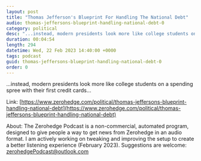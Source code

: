```yaml
---
layout: post
title: "Thomas Jefferson's Blueprint For Handling The National Debt"
audio: thomas-jeffersons-blueprint-handling-national-debt-0
category: political
desc: "...instead, modern presidents look more like college students on a spending spree with their first credit cards..."
duration: 00:04:54
length: 294
datetime: Wed, 22 Feb 2023 14:40:00 +0000
tags: podcast
guid: thomas-jeffersons-blueprint-handling-national-debt-0
order: 0
---
```

...instead, modern presidents look more like college students on a spending spree with their first credit cards...

Link: [https://www.zerohedge.com/political/thomas-jeffersons-blueprint-handling-national-debt](https://www.zerohedge.com/political/thomas-jeffersons-blueprint-handling-national-debt)

About: The Zerohedge Podcast is a non-commercial, automated program, designed to give people a way to get news from Zerohedge in an audio format.  I am actively working on tweaking and improving the setup to create a better listening experience (February 2023).  Suggestions are welcome: [zerohedgePodcast@outlook.com](mailto:zerohedgePodcast@outlook.com)